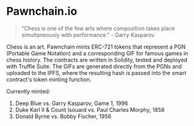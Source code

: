 # Pawnchain.io
> "Chess is one of the few arts where composition takes place simultaneously with performance." - Garry Kasparov

Chess is an art. Pawnchain mints ERC-721 tokens that represent a PGN (Portable Game Notation) and a corresponding GIF for famous games in chess history. The contracts are written in Solidity, tested and deployed with Truffle Suite. The GIFs are generated directly from the PGNs and uploaded to the IPFS, where the resulting hash is passed into the smart contract's token minting function.

Currently minted:
1. Deep Blue vs. Garry Kasparov, Game 1, 1996
2. Duke Karl II & Count Isouard vs. Paul Charles Morphy, 1858
3. Donald Byrne vs. Bobby Fischer, 1956
